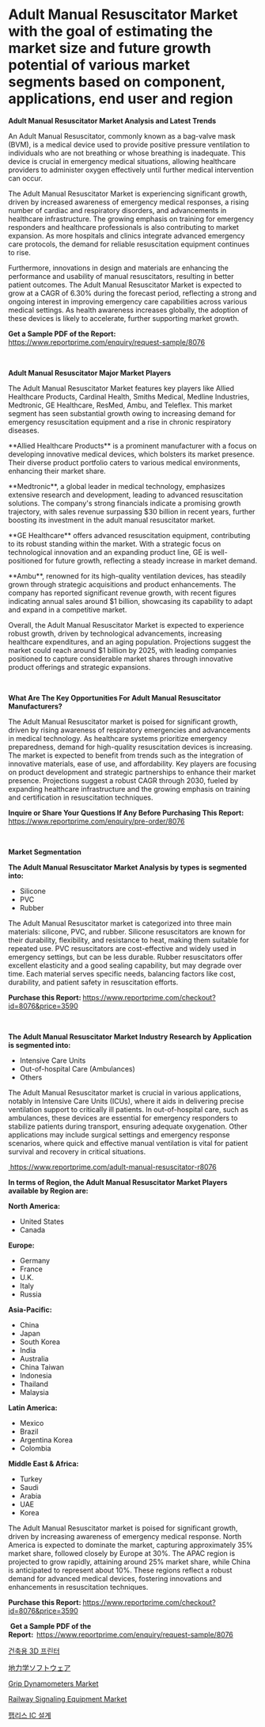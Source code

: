 <p><h1>Adult Manual Resuscitator Market with the goal of estimating the market size and future growth potential of various market segments based on component, applications, end user and region</h1></p><p><strong>Adult Manual Resuscitator Market Analysis and Latest Trends</strong></p>
<p><p>An Adult Manual Resuscitator, commonly known as a bag-valve mask (BVM), is a medical device used to provide positive pressure ventilation to individuals who are not breathing or whose breathing is inadequate. This device is crucial in emergency medical situations, allowing healthcare providers to administer oxygen effectively until further medical intervention can occur.</p><p>The Adult Manual Resuscitator Market is experiencing significant growth, driven by increased awareness of emergency medical responses, a rising number of cardiac and respiratory disorders, and advancements in healthcare infrastructure. The growing emphasis on training for emergency responders and healthcare professionals is also contributing to market expansion. As more hospitals and clinics integrate advanced emergency care protocols, the demand for reliable resuscitation equipment continues to rise.</p><p>Furthermore, innovations in design and materials are enhancing the performance and usability of manual resuscitators, resulting in better patient outcomes. The Adult Manual Resuscitator Market is expected to grow at a CAGR of 6.30% during the forecast period, reflecting a strong and ongoing interest in improving emergency care capabilities across various medical settings. As health awareness increases globally, the adoption of these devices is likely to accelerate, further supporting market growth.</p></p>
<p><strong>Get a Sample PDF of the Report:&nbsp;</strong> <a href="https://www.reportprime.com/enquiry/request-sample/8076">https://www.reportprime.com/enquiry/request-sample/8076</a></p>
<p>&nbsp;</p>
<p><strong>Adult Manual Resuscitator Major Market Players</strong></p>
<p><p>The Adult Manual Resuscitator Market features key players like Allied Healthcare Products, Cardinal Health, Smiths Medical, Medline Industries, Medtronic, GE Healthcare, ResMed, Ambu, and Teleflex. This market segment has seen substantial growth owing to increasing demand for emergency resuscitation equipment and a rise in chronic respiratory diseases.</p><p>**Allied Healthcare Products** is a prominent manufacturer with a focus on developing innovative medical devices, which bolsters its market presence. Their diverse product portfolio caters to various medical environments, enhancing their market share.</p><p>**Medtronic**, a global leader in medical technology, emphasizes extensive research and development, leading to advanced resuscitation solutions. The company's strong financials indicate a promising growth trajectory, with sales revenue surpassing $30 billion in recent years, further boosting its investment in the adult manual resuscitator market.</p><p>**GE Healthcare** offers advanced resuscitation equipment, contributing to its robust standing within the market. With a strategic focus on technological innovation and an expanding product line, GE is well-positioned for future growth, reflecting a steady increase in market demand.</p><p>**Ambu**, renowned for its high-quality ventilation devices, has steadily grown through strategic acquisitions and product enhancements. The company has reported significant revenue growth, with recent figures indicating annual sales around $1 billion, showcasing its capability to adapt and expand in a competitive market.</p><p>Overall, the Adult Manual Resuscitator Market is expected to experience robust growth, driven by technological advancements, increasing healthcare expenditures, and an aging population. Projections suggest the market could reach around $1 billion by 2025, with leading companies positioned to capture considerable market shares through innovative product offerings and strategic expansions.</p></p>
<p>&nbsp;</p>
<p><strong>What Are The Key Opportunities For Adult Manual Resuscitator Manufacturers?</strong></p>
<p><p>The Adult Manual Resuscitator market is poised for significant growth, driven by rising awareness of respiratory emergencies and advancements in medical technology. As healthcare systems prioritize emergency preparedness, demand for high-quality resuscitation devices is increasing. The market is expected to benefit from trends such as the integration of innovative materials, ease of use, and affordability. Key players are focusing on product development and strategic partnerships to enhance their market presence. Projections suggest a robust CAGR through 2030, fueled by expanding healthcare infrastructure and the growing emphasis on training and certification in resuscitation techniques.</p></p>
<p><strong>Inquire or Share Your Questions If Any Before Purchasing This Report:</strong> <a href="https://www.reportprime.com/enquiry/pre-order/8076">https://www.reportprime.com/enquiry/pre-order/8076</a></p>
<p>&nbsp;</p>
<p><strong>Market Segmentation</strong></p>
<p><strong>The Adult Manual Resuscitator Market Analysis by types is segmented into:</strong></p>
<p><ul><li>Silicone</li><li>PVC</li><li>Rubber</li></ul></p>
<p><p>The Adult Manual Resuscitator market is categorized into three main materials: silicone, PVC, and rubber. Silicone resuscitators are known for their durability, flexibility, and resistance to heat, making them suitable for repeated use. PVC resuscitators are cost-effective and widely used in emergency settings, but can be less durable. Rubber resuscitators offer excellent elasticity and a good sealing capability, but may degrade over time. Each material serves specific needs, balancing factors like cost, durability, and patient safety in resuscitation efforts.</p></p>
<p><strong>Purchase this Report:&nbsp;</strong><a href="https://www.reportprime.com/checkout?id=8076&price=3590">https://www.reportprime.com/checkout?id=8076&price=3590</a></p>
<p>&nbsp;</p>
<p><strong>The Adult Manual Resuscitator Market Industry Research by Application is segmented into:</strong></p>
<p><ul><li>Intensive Care Units</li><li>Out-of-hospital Care (Ambulances)</li><li>Others</li></ul></p>
<p><p>The Adult Manual Resuscitator market is crucial in various applications, notably in Intensive Care Units (ICUs), where it aids in delivering precise ventilation support to critically ill patients. In out-of-hospital care, such as ambulances, these devices are essential for emergency responders to stabilize patients during transport, ensuring adequate oxygenation. Other applications may include surgical settings and emergency response scenarios, where quick and effective manual ventilation is vital for patient survival and recovery in critical situations.</p></p>
<p><a href="https://www.reportprime.com/adult-manual-resuscitator-r8076">&nbsp;https://www.reportprime.com/adult-manual-resuscitator-r8076</a></p>
<p><strong>In terms of Region, the Adult Manual Resuscitator Market Players available by Region are:</strong></p>
<p>
    <p> <strong> North America: </strong>
        <ul>
            <li>United States</li>
            <li>Canada</li>
        </ul>
        </p> 
    <p> <strong> Europe: </strong>
        <ul>
            <li>Germany</li>
            <li>France</li>
            <li>U.K.</li>
            <li>Italy</li>
            <li>Russia</li>
        </ul>
        </p> 
    <p> <strong> Asia-Pacific: </strong>
        <ul>
            <li>China</li>
            <li>Japan</li>
            <li>South Korea</li>
            <li>India</li>
            <li>Australia</li>
            <li>China Taiwan</li>
            <li>Indonesia</li>
            <li>Thailand</li>
            <li>Malaysia</li>
        </ul>
        </p> 
    <p> <strong> Latin America: </strong>
        <ul>
            <li>Mexico</li>
            <li>Brazil</li>
            <li>Argentina Korea</li>
            <li>Colombia</li>
        </ul>
        </p> 
    <p> <strong> Middle East & Africa: </strong>
        <ul>
            <li>Turkey</li>
            <li>Saudi</li>
            <li>Arabia</li>
            <li>UAE</li>
            <li>Korea</li>
        </ul>
    </p>
    </p>
<p><p>The Adult Manual Resuscitator market is poised for significant growth, driven by increasing awareness of emergency medical response. North America is expected to dominate the market, capturing approximately 35% market share, followed closely by Europe at 30%. The APAC region is projected to grow rapidly, attaining around 25% market share, while China is anticipated to represent about 10%. These regions reflect a robust demand for advanced medical devices, fostering innovations and enhancements in resuscitation techniques.</p></p>
<p><strong>Purchase this Report: </strong><a href="https://www.reportprime.com/checkout?id=8076&price=3590">https://www.reportprime.com/checkout?id=8076&price=3590</a></p>
<p>&nbsp;<strong>Get a Sample PDF of the Report:&nbsp;&nbsp;</strong><a href="https://www.reportprime.com/enquiry/request-sample/8076">https://www.reportprime.com/enquiry/request-sample/8076</a></p>
<p><strong></strong></p>
<p><p><a href="https://medium.com/@derrickmafrks96745/%EA%B1%B4%EC%B6%95%EC%9A%A9-3d-%ED%94%84%EB%A6%B0%ED%84%B0-%EC%8B%9C%EC%9E%A5-%EB%B3%B4%EA%B3%A0%EC%84%9C-%EC%A0%9C%ED%92%88-%EC%9C%A0%ED%98%95-%EA%B0%A0%ED%8A%B8%EB%A6%AC-%EC%8B%9C%EC%8A%A4%ED%85%9C-%EB%A1%9C%EB%B4%87-%EC%95%94-%EC%8B%9C%EC%8A%A4%ED%85%9C-%EA%B8%B0%ED%83%80-%EC%B5%9C%EC%A2%85-%EC%9A%A9%EB%8F%84-%EC%A3%BC%ED%83%9D-%EB%B0%B0%EA%B4%80-%EA%B8%B0%EA%B5%AC-%EB%8B%A4%EB%A6%AC-%EC%95%BC%EC%99%B8-%EC%9E%A5%EC%8B%9D-%EA%B8%B0%ED%83%80-%EB%B0%8F-%EC%A7%80%EC%97%AD-2024-2031-59c34b13935f">건축용 3D 프린터</a></p><p><a href="https://medium.com/@verniebarton2023/%E6%B4%BB%E6%B3%81%E3%82%92%E5%91%88%E3%81%99%E3%82%8B%E5%9C%B0%E7%9B%A4%E5%8A%9B%E5%AD%A6%E3%82%BD%E3%83%95%E3%83%88%E3%82%A6%E3%82%A7%E3%82%A2%E5%B8%82%E5%A0%B4-2031%E5%B9%B4%E3%81%BE%E3%81%A7%E3%81%AE%E5%B8%82%E5%A0%B4%E5%88%86%E6%9E%90%E3%81%A8%E6%88%90%E9%95%B7%E4%BA%88%E6%B8%AC-03af91d64307">地力学ソフトウェア</a></p><p><a href="https://github.com/nicoletavirag/Market-Research-Report-List-5/blob/main/grip-dynamometers-market.md">Grip Dynamometers Market</a></p><p><a href="https://medium.com/@elisamohr1927/railway-signaling-equipment-market-report-by-product-type-cbtc-ptc-atc-end-use-inside-the-6adedb61a7ba">Railway Signaling Equipment Market</a></p><p><a href="https://medium.com/@derrickmafrks96745/%ED%8C%8C%EB%B8%94%EB%A6%AC%EC%8A%A4-ic-%EB%94%94%EC%9E%90%EC%9D%B8-%EC%8B%9C%EC%9E%A5-%EC%A0%90%EC%9C%A0%EC%9C%A8-%EA%B7%9C%EB%AA%A8-%EB%8F%99%ED%96%A5-%EC%82%B0%EC%97%85-%EB%B6%84%EC%84%9D-%EB%B3%B4%EA%B3%A0%EC%84%9C-%EC%9C%A0%ED%98%95%EB%B3%84-%EC%B5%9C%EC%A2%85-%EC%9A%A9%EB%8F%84%EB%B3%84-%EC%83%81%EC%97%85%EC%9A%A9-%EC%86%8C%EB%B9%84%EC%9E%90%EC%9A%A9-%EC%82%B0%EC%97%85%EC%9A%A9-%EA%B8%B0%ED%83%80-%EC%A7%80%EC%97%AD%EB%B3%84-%EC%84%B8%EB%B6%84%ED%99%94-%EC%98%88%EC%B8%A1-2024-2031-531700d6437a">팹리스 IC 설계</a></p></p>